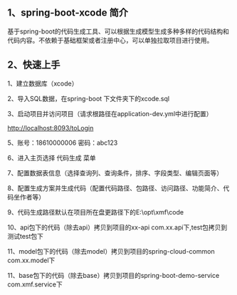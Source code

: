 ## 1、spring-boot-xcode 简介
基于spring-boot的代码生成工具、可以根据生成模型生成多种多样的代码结构和代码内容。不依赖于基础框架或者注册中心，可以单独拉取项目进行使用。

## 2、快速上手
1、建立数据库（xcode）

2、导入SQL数据，在spring-boot 下文件夹下的xcode.sql

3、启动项目并访问项目（请求根路径在application-dev.yml中进行配置）

[http://localhost:8093/toLogin](http://localhost:8093/toLogin)

5、账号：18610000006 密码：abc123

6、进入主页选择 代码生成 菜单

7、配置数据表信息（选择查询列、查询条件，排序、字段类型、编辑页面等）

8、配置生成方案并生成代码（配置代码路径、包路径、访问路径、功能简介、代码坐作者等）

9、代码生成路径默认在项目所在盘更路径下的E:\opt\xmf\code

10、api包下的代码（除去api）拷贝到项目的xx-api com.xx.api下,test包拷贝到测试test包下

11、model包下的代码（除去model）拷贝到项目的spring-cloud-common com.xx.model下

11、base包下的代码（除去base）拷贝到项目的spring-boot-demo-service com.xmf.service下
